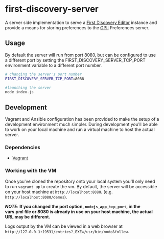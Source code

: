 # first-discovery-server

A server side implementation to serve a [First Discovery Editor](https://github.com/fluid-project/first-discovery) instance and provide a means for storing preferences to the [GPII](http://gpii.net) Preferences server.

## Usage ##

By default the server will run from port 8080, but can be configured to use a different port by setting the FIRST_DISCOVERY_SERVER_TCP_PORT environment variable to a different port number.

```bash
# changing the server's port number
FIRST_DISCOVERY_SERVER_TCP_PORT=8088

#launching the server
node index.js
```

## Development ##

Vagrant and Ansible configuration has been provided to make the setup of a development environment much simpler. During development you'll be able to work on your local machine and run a virtual machine to host the actual server.

### Dependencies ###

* [Vagrant](https://www.vagrantup.com)

### Working with the VM ###

Once you've cloned the repository onto your local system you'll only need to run `vagrant up` to create the vm. By default, the server will be accessible on your host machine at `http://localhost:8080`. (e.g. `http://localhost:8080/demos`).

**_NOTE_: If you changed the port option, `nodejs_app_tcp_port`, in the vars.yml file or 8080 is already in use on your host machine, the actual URL may be different.**

Logs output by the VM can be viewed in a web browser at `http://127.0.0.1:19531/entries?_EXE=/usr/bin/node&follow`.
